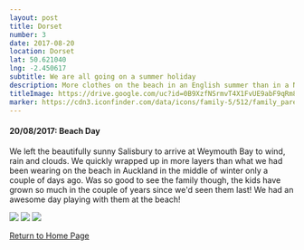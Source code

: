 ```yaml
---
layout: post
title: Dorset
number: 3
date: 2017-08-20
location: Dorset
lat: 50.621040
lng: -2.450617
subtitle: We are all going on a summer holiday
description: More clothes on the beach in an English summer than in a NZ winter
titleImage: https://drive.google.com/uc?id=0B9XzfNSrmvT4X1FvUE9abF9qRm8
marker: https://cdn3.iconfinder.com/data/icons/family-5/512/family_parents_kids_children-512.png
---
```


<h4>20/08/2017: Beach Day</h4>

We left the beautifully sunny Salisbury to arrive at Weymouth Bay to wind, rain and clouds. We quickly wrapped up in more layers than what we had been wearing on the beach in Auckland in the middle of winter only a couple of days ago. 
Was so good to see the family though, the kids have grown so much in the couple of years since we'd seen them last! We had an awesome day playing with them at the beach!

<img src="https://drive.google.com/uc?id=0B9XzfNSrmvT4a3FudG1KUTAydlU" class="image1">
<img src="https://drive.google.com/uc?id=0B9XzfNSrmvT4RUNQeU8wc0ZSbWM" class="image1">
<img src="https://drive.google.com/uc?id=0B9XzfNSrmvT4MDlMQnpnYWI2X2c" class="image1">

<a href="https://adventuresofthetravellingtwins.com/">Return to Home Page</a>
